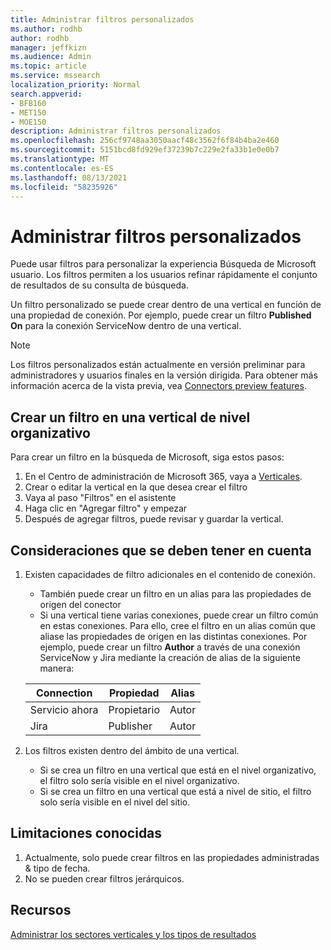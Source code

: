 ```yaml
---
title: Administrar filtros personalizados
ms.author: rodhb
author: rodhb
manager: jeffkizn
ms.audience: Admin
ms.topic: article
ms.service: mssearch
localization_priority: Normal
search.appverid:
- BFB160
- MET150
- MOE150
description: Administrar filtros personalizados
ms.openlocfilehash: 256cf9748aa3050aacf48c3562f6f84b4ba2e460
ms.sourcegitcommit: 5151bcd8fd929ef37239b7c229e2fa33b1e0e0b7
ms.translationtype: MT
ms.contentlocale: es-ES
ms.lasthandoff: 08/13/2021
ms.locfileid: "58235926"
---
```

# <a name="manage-custom-filters"></a>Administrar filtros personalizados

Puede usar filtros para personalizar la experiencia Búsqueda de Microsoft usuario. Los filtros permiten a los usuarios refinar rápidamente el conjunto de resultados de su consulta de búsqueda.

Un filtro personalizado se puede crear dentro de una vertical en función de una propiedad de conexión. Por ejemplo, puede crear un filtro **Published On** para la conexión ServiceNow dentro de una vertical.

> [!NOTE]
> Los filtros personalizados están actualmente en versión preliminar para administradores y usuarios finales en la versión dirigida. Para obtener más información acerca de la vista previa, vea [Connectors preview features](connectors-overview.md#what-are-the-preview-features).

## <a name="create-a-filter-in-an-organizational-level-vertical"></a>Crear un filtro en una vertical de nivel organizativo

Para crear un filtro en la búsqueda de Microsoft, siga estos pasos:

1. En el Centro de administración de Microsoft 365, vaya a [Verticales](https://admin.microsoft.com/Adminportal/Home#/MicrosoftSearch/verticals).
1. Crear o editar la vertical en la que desea crear el filtro
1. Vaya al paso "Filtros" en el asistente
1. Haga clic en "Agregar filtro" y empezar
1. Después de agregar filtros, puede revisar y guardar la vertical.

## <a name="things-to-consider"></a>Consideraciones que se deben tener en cuenta

1. Existen capacidades de filtro adicionales en el contenido de conexión.

    - También puede crear un filtro en un alias para las propiedades de origen del conector
    - Si una vertical tiene varias conexiones, puede crear un filtro común en estas conexiones. Para ello, cree el filtro en un alias común que aliase las propiedades de origen en las distintas conexiones. Por ejemplo, puede crear un filtro **Author** a través de una conexión ServiceNow y Jira mediante la creación de alias de la siguiente manera:

    | Connection | Propiedad | Alias |
    | --- | --- | --- |
    | Servicio ahora | Propietario | Autor |
    | Jira | Publisher | Autor |

1. Los filtros existen dentro del ámbito de una vertical.

    - Si se crea un filtro en una vertical que está en el nivel organizativo, el filtro solo sería visible en el nivel organizativo.
    - Si se crea un filtro en una vertical que está a nivel de sitio, el filtro solo sería visible en el nivel del sitio.

## <a name="known-limitations"></a>Limitaciones conocidas

1. Actualmente, solo puede crear filtros en las propiedades administradas & tipo de fecha.
1. No se pueden crear filtros jerárquicos.

## <a name="resources"></a>Recursos

[Administrar los sectores verticales y los tipos de resultados](customize-search-page.md)
